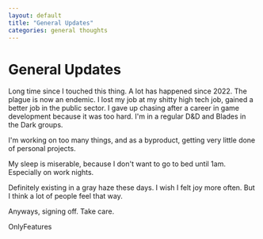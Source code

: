 ```yaml
---
layout: default
title: "General Updates"
categories: general thoughts
---
```


# General Updates

Long time since I touched this thing. A lot has happened since 2022. The plague is now an endemic. I lost my job at my shitty high tech job, gained a better job in the public sector. I gave up chasing after a career in game development because it was too hard. I'm in a regular D&D and Blades in the Dark groups.

I'm working on too many things, and as a byproduct, getting very little done of personal projects.

My sleep is miserable, because I don't want to go to bed until 1am. Especially on work nights.

Definitely existing in a gray haze these days. I wish I felt joy more often. But I think a lot of people feel that way.

Anyways, signing off. Take care.

OnlyFeatures